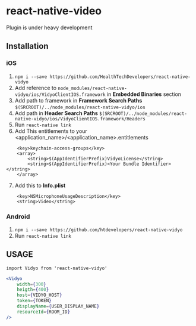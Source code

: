 # react-native-video
Plugin is under heavy development

## Installation

### iOS

1. `npm i --save https://github.com/HealthTechDevelopers/react-native-vidyo`
2. Add reference to `node_modules/react-native-vidyo/ios/VidyoClientIOS.framework` in **Embedded Binaries** section
3. Add path to framework in **Framework Search Paths** `$(SRCROOT)/../node_modules/react-native-vidyo/ios`
4. Add path in **Header Search Paths** `$(SRCROOT)/../node_modules/react-native-vidyo/ios/VidyoClientIOS.framework/Headers`
5. Run `react-native link`
6. Add This entitlements to your <application_name>/<application_name>.entitlements

```
    <key>keychain-access-groups</key>
    <array>
        <string>$(AppIdentifierPrefix)VidyoLicense</string>
        <string>$(AppIdentifierPrefix)<Your Bundle Identifier></string>
    </array>
```
7. Add this to **Info.plist**
```
	<key>NSMicrophoneUsageDescription</key>
 	<string>Video</string>
```
### Android

1. `npm i --save https://github.com/htdevelopers/react-native-vidyo`
2. Run `react-native link`


## USAGE

`import Vidyo from 'react-native-vidyo'`


```jsx
<Vidyo
    width={300}
    heigth={400}
    host={VIDYO_HOST}
    token={TOKEN}
    displayName={USER_DISPLAY_NAME}
    resourceId={ROOM_ID}
/>
```
